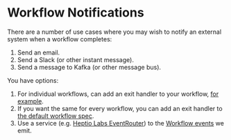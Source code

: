# Workflow Notifications

There are a number of use cases where you may wish to notify an external system when a workflow completes:

1. Send an email.
1. Send a Slack (or other instant message).
1. Send a message to Kafka (or other message bus).

You have options:

1. For individual workflows, can add an exit handler to your workflow, [for example](examples/exit-handlers.yaml).
1. If you want the same for every workflow, you can add an exit handler to [the default workflow spec](default-workflow-specs.md).
1. Use a service (e.g. [Heptio Labs EventRouter](https://github.com/heptiolabs/eventrouter)) to the [Workflow events](workflow-events.md) we emit.